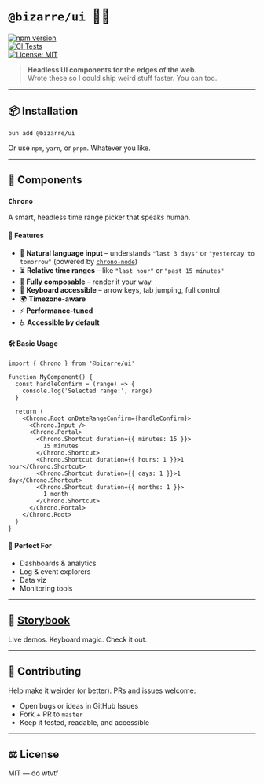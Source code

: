 # `@bizarre/ui` &nbsp;🧠👻

[![npm version](https://img.shields.io/npm/v/@bizarre/ui.svg)](https://www.npmjs.com/package/@bizarre/ui)  
[![CI Tests](https://github.com/bizarre/ui/actions/workflows/ci-tests.yml/badge.svg?branch=master)](https://github.com/bizarre/ui/actions/workflows/ci-tests.yml)  
[![License: MIT](https://img.shields.io/badge/License-MIT-yellow.svg)](https://opensource.org/licenses/MIT)

> **Headless UI components for the edges of the web.**  
> Wrote these so I could ship weird stuff faster. You can too.

---

## 📦 Installation

```
bun add @bizarre/ui
```

Or use `npm`, `yarn`, or `pnpm`. Whatever you like.

---

## 🧩 Components

### `Chrono`

A smart, headless time range picker that speaks human.

#### 🔑 Features

- 🧠 **Natural language input** – understands `"last 3 days"` or `"yesterday to tomorrow"` (powered by [`chrono-node`](https://github.com/wanasit/chrono))
- ⏳ **Relative time ranges** – like `"last hour"` or `"past 15 minutes"`
- 🧱 **Fully composable** – render it your way
- 🧭 **Keyboard accessible** – arrow keys, tab jumping, full control
- 🌍 **Timezone-aware**
- ⚡ **Performance-tuned**
- ♿ **Accessible by default**

#### 🛠 Basic Usage

```tsx
import { Chrono } from '@bizarre/ui'

function MyComponent() {
  const handleConfirm = (range) => {
    console.log('Selected range:', range)
  }

  return (
    <Chrono.Root onDateRangeConfirm={handleConfirm}>
      <Chrono.Input />
      <Chrono.Portal>
        <Chrono.Shortcut duration={{ minutes: 15 }}>
          15 minutes
        </Chrono.Shortcut>
        <Chrono.Shortcut duration={{ hours: 1 }}>1 hour</Chrono.Shortcut>
        <Chrono.Shortcut duration={{ days: 1 }}>1 day</Chrono.Shortcut>
        <Chrono.Shortcut duration={{ months: 1 }}>
          1 month
        </Chrono.Shortcut>
      </Chrono.Portal>
    </Chrono.Root>
  )
}
```

#### 🧰 Perfect For

- Dashboards & analytics
- Log & event explorers
- Data viz
- Monitoring tools

---

## 📘 [Storybook](https://ui.bizar.re/storybook)

Live demos. Keyboard magic. Check it out.

---

## 🤝 Contributing

Help make it weirder (or better). PRs and issues welcome:

- Open bugs or ideas in GitHub Issues
- Fork + PR to `master`
- Keep it tested, readable, and accessible

---

## ⚖️ License

MIT — do wtvtf
